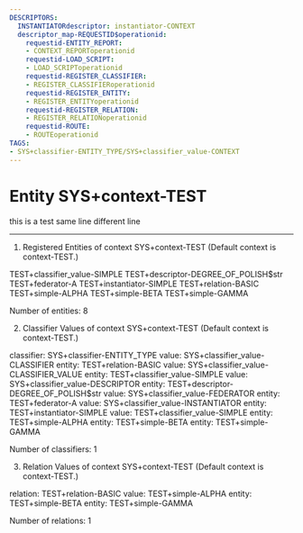 ```yaml
---
DESCRIPTORS:
  INSTANTIATORdescriptor: instantiator-CONTEXT
  descriptor_map-REQUESTID$operationid:
    requestid-ENTITY_REPORT:
    - CONTEXT_REPORToperationid
    requestid-LOAD_SCRIPT:
    - LOAD_SCRIPToperationid
    requestid-REGISTER_CLASSIFIER:
    - REGISTER_CLASSIFIERoperationid
    requestid-REGISTER_ENTITY:
    - REGISTER_ENTITYoperationid
    requestid-REGISTER_RELATION:
    - REGISTER_RELATIONoperationid
    requestid-ROUTE:
    - ROUTEoperationid
TAGS:
- SYS+classifier-ENTITY_TYPE/SYS+classifier_value-CONTEXT
---
```

# Entity SYS+context-TEST

this is a test same line 
different line

---
1. Registered Entities of context SYS+context-TEST
(Default context is context-TEST.)

TEST+classifier_value-SIMPLE
TEST+descriptor-DEGREE_OF_POLISH$str
TEST+federator-A
TEST+instantiator-SIMPLE
TEST+relation-BASIC
TEST+simple-ALPHA
TEST+simple-BETA
TEST+simple-GAMMA

Number of entities: 8

2. Classifier Values of context SYS+context-TEST
(Default context is context-TEST.)

classifier:  SYS+classifier-ENTITY_TYPE
  value:       SYS+classifier_value-CLASSIFIER
    entity:      TEST+relation-BASIC
  value:       SYS+classifier_value-CLASSIFIER_VALUE
    entity:      TEST+classifier_value-SIMPLE
  value:       SYS+classifier_value-DESCRIPTOR
    entity:      TEST+descriptor-DEGREE_OF_POLISH$str
  value:       SYS+classifier_value-FEDERATOR
    entity:      TEST+federator-A
  value:       SYS+classifier_value-INSTANTIATOR
    entity:      TEST+instantiator-SIMPLE
  value:       TEST+classifier_value-SIMPLE
    entity:      TEST+simple-ALPHA
    entity:      TEST+simple-BETA
    entity:      TEST+simple-GAMMA

Number of classifiers: 1

3. Relation Values of context SYS+context-TEST
(Default context is context-TEST.)

relation:  TEST+relation-BASIC
  value:     TEST+simple-ALPHA
    entity:    TEST+simple-BETA
    entity:    TEST+simple-GAMMA

Number of relations: 1

